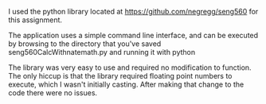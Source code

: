 I used the python library located at https://github.com/negregg/seng560 for this assignment.

The application uses a simple command line interface, and can be executed by browsing to the directory that you've saved seng560CalcWithnatemath.py and running it with python <filename>

The library was very easy to use and required no modification to function.  The only hiccup is that the library required floating point numbers to execute, which I wasn't initially casting.  After making that change to the code there were no issues.


